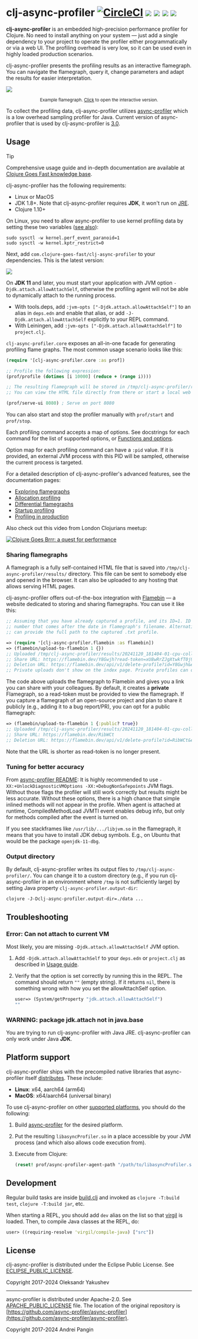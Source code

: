 # clj-async-profiler [![CircleCI](https://img.shields.io/circleci/build/github/clojure-goes-fast/clj-async-profiler/master.svg)](https://dl.circleci.com/status-badge/redirect/gh/clojure-goes-fast/clj-async-profiler/tree/master) ![](https://img.shields.io/badge/deps-none-teal) [![](https://img.shields.io/clojars/dt/com.clojure-goes-fast/clj-async-profiler?color=teal)](https://clojars.org/com.clojure-goes-fast/clj-async-profiler) ![](https://img.shields.io/github/commit-activity/y/clojure-goes-fast/clj-async-profiler?label=commits&color=blue) [![](https://img.shields.io/badge/-changelog-blue.svg)](CHANGELOG.md)

**clj-async-profiler** is an embedded high-precision performance profiler for
Clojure. No need to install anything on your system — just add a single
dependency to your project to operate the profiler either programmatically or
via a web UI. The profiling overhead is very low, so it can be used even in
highly loaded production scenarios.

clj-async-profiler presents the profiling results as an interactive flamegraph.
You can navigate the flamegraph, query it, change parameters and adapt the
results for easier interpretation.

![](docs/flamegraph-screenshot.png)

<p align = "center"><sup>
Example flamegraph. <a href="https://htmlpreview.github.io/?https://github.com/clojure-goes-fast/clj-async-profiler/blob/master/docs/flamegraph-example.html">Click</a> to open the interactive version.
</sup></p>

To collect the profiling data, clj-async-profiler utilizes
[async-profiler](https://github.com/async-profiler/async-profiler) which is
a low overhead sampling profiler for Java. Current version of async-profiler
that is used by clj-async-profiler is
[3.0](https://github.com/async-profiler/async-profiler/releases/tag/v3.0).

## Usage

> [!TIP]
> Comprehensive usage guide and in-depth documentation are available at [Clojure
Goes Fast knowledge
base](http://clojure-goes-fast.com/kb/profiling/clj-async-profiler/).

clj-async-profiler has the following requirements:

- Linux or MacOS
- JDK 1.8+. Note that clj-async-profiler requires **JDK**, it won't run on
  [JRE](https://www.digitalocean.com/community/tutorials/difference-jdk-vs-jre-vs-jvm).
- Clojure 1.10+

On Linux, you need to allow async-profiler to use kernel profiling data by
setting these two variables ([see
also](https://github.com/async-profiler/async-profiler#basic-usage)):

```
sudo sysctl -w kernel.perf_event_paranoid=1
sudo sysctl -w kernel.kptr_restrict=0
```

Next, add `com.clojure-goes-fast/clj-async-profiler` to your dependencies. This
is the latest version:

[![](https://clojars.org/com.clojure-goes-fast/clj-async-profiler/latest-version.svg)](https://clojars.org/com.clojure-goes-fast/clj-async-profiler)

On **JDK 11** and later, you must start your application with JVM option
`-Djdk.attach.allowAttachSelf`, otherwise the profiling agent will not be able
to dynamically attach to the running process.

- With tools.deps, add `:jvm-opts ["-Djdk.attach.allowAttachSelf"]` to an alias
in `deps.edn` and enable that alias, or add `-J-Djdk.attach.allowAttachSelf`
explicitly to your REPL command.
- With Leiningen, add `:jvm-opts ["-Djdk.attach.allowAttachSelf"]` to `project.clj`.

`clj-async-profiler.core` exposes an all-in-one facade for generating profiling
flame graphs. The most common usage scenario looks like this:

```clojure
(require '[clj-async-profiler.core :as prof])

;; Profile the following expression:
(prof/profile (dotimes [i 10000] (reduce + (range i))))

;; The resulting flamegraph will be stored in /tmp/clj-async-profiler/results/
;; You can view the HTML file directly from there or start a local web UI:

(prof/serve-ui 8080) ; Serve on port 8080
```

You can also start and stop the profiler manually with `prof/start` and
`prof/stop`.

Each profiling command accepts a map of options. See docstrings for each command
for the list of supported options, or [Functions and
options](http://clojure-goes-fast.com/kb/profiling/clj-async-profiler/basic-usage/#functions-and-options).

Option map for each profiling command can have a `:pid` value. If it is
provided, an external JVM process with this PID will be sampled, otherwise the
current process is targeted.

For a detailed description of clj-async-profiler's advanced features, see the
documentation pages:

- [Exploring flamegraphs](https://clojure-goes-fast.com/kb/profiling/clj-async-profiler/exploring-flamegraphs/)
- [Allocation profiling](http://clojure-goes-fast.com/kb/profiling/clj-async-profiler/allocation-profiling/)
- [Differential flamegraphs](http://clojure-goes-fast.com/kb/profiling/clj-async-profiler/diffgraphs/)
- [Startup profiling](http://clojure-goes-fast.com/kb/profiling/clj-async-profiler/startup/)
- [Profiling in production](http://clojure-goes-fast.com/kb/profiling/clj-async-profiler/production/)

Also check out this video from London Clojurians meetup:

[![Clojure Goes Brrr: a quest for performance](http://img.youtube.com/vi/s3mjVAMNVrA/0.jpg)](http://www.youtube.com/watch?v=s3mjVAMNVrA "Clojure Goes Brrr: a quest for performance")

### Sharing flamegraphs

A flamegraph is a fully self-contained HTML file that is saved into
`/tmp/clj-async-profiler/results/` directory. This file can be sent to somebody
else and opened in the browser. It can also be uploaded to any hosting that
allows serving HTML pages.

clj-async-profiler offers out-of-the-box integration with
[Flamebin](https://flamebin.dev/) — a website dedicated to storing and sharing
flamegraphs. You can use it like this:

```clj
;; Assuming that you have already captured a profile, and its ID=1. ID is the
;; number that comes after the date in flamegraph's filename. Alternatively, you
;; can provide the full path to the captured .txt profile.

=> (require '[clj-async-profiler.flamebin :as flamebin])
=> (flamebin/upload-to-flamebin 1 {})
;; Uploaded /tmp/clj-async-profiler/results/20241120_181404-01-cpu-collapsed.txt to Flamebin.
;; Share URL: https://flamebin.dev/Y8Gwjh?read-token=xU8wRrZJgXtwkfT0j9
;; Deletion URL: https://flamebin.dev/api/v1/delete-profile?id=Y8Gwjh&edit-token=...
;; Private uploads don't show on the index page. Private profiles can only be decrypted by providing read-token. The server doesn't store read-token for private uploads.
```

The code above uploads the flamegraph to Flamebin and gives you a link you can
share with your colleagues. By default, it creates a **private** Flamegraph, so
a read-token must be provided to view the flamegraph. If you capture a
flamegraph of an open-source project and plan to share it publicly (e.g.,
adding it to a bug report/PR), you can opt for a public flamegraph:

```clj
=> (flamebin/upload-to-flamebin 1 {:public? true})
;; Uploaded /tmp/clj-async-profiler/results/20241120_181404-01-cpu-collapsed.txt to Flamebin.
;; Share URL: https://flamebin.dev/RibWCt
;; Deletion URL: https://flamebin.dev/api/v1/delete-profile?id=RibWCt&edit-token=...
```

Note that the URL is shorter as read-token is no longer present.

### Tuning for better accuracy

From [async-profiler
README](https://github.com/async-profiler/async-profiler#restrictionslimitations):
It is highly recommended to use `-XX:+UnlockDiagnosticVMOptions
-XX:+DebugNonSafepoints` JVM flags. Without those flags the profiler will still
work correctly but results might be less accurate. Without these options, there
is a high chance that simple inlined methods will not appear in the profile.
When agent is attached at runtime, CompiledMethodLoad JVMTI event enables debug
info, but only for methods compiled after the event is turned on.

If you see stackframes like `/usr/lib/.../libjvm.so` in the flamegraph, it means
that you have to install JDK debug symbols. E.g., on Ubuntu that would be the
package `openjdk-11-dbg`.

### Output directory

By default, clj-async-profiler writes its output files to
`/tmp/clj-async-profiler/`. You can change it to a custom directory (e.g., if
you run clj-async-profiler in an environment where `/tmp` is not sufficiently
large) by setting Java property `clj-async-profiler.output-dir`:

`clojure -J-Dclj-async-profiler.output-dir=./data ...`

## Troubleshooting

### Error: Can not attach to current VM

Most likely, you are missing `-Djdk.attach.allowAttachSelf` JVM option.

1. Add `-Djdk.attach.allowAttachSelf` to your `deps.edn` or `project.clj` as
   described in [Usage
   guide](https://github.com/clojure-goes-fast/clj-async-profiler?tab=readme-ov-file#usage).
2. Verify that the option is set correctly by running this in the REPL. The
   command should return `""` (empty string). If it returns `nil`, there is
   something wrong with how you set the allowAttachSelf option.

    ```clj
    user=> (System/getProperty "jdk.attach.allowAttachSelf")
    ""
    ```

### WARNING: package jdk.attach not in java.base

You are trying to run clj-async-profiler with Java JRE. clj-async-profiler can
only work under Java **JDK**.

## Platform support

clj-async-profiler ships with the precompiled native libraries that
async-profiler itself
[distributes](https://github.com/async-profiler/async-profiler#download).
These include:

- **Linux**: x64, aarch64 (arm64)
- **MacOS**: x64/aarch64 (universal binary)

To use clj-async-profiler on other [supported
platforms](https://github.com/async-profiler/async-profiler#supported-platforms),
you should do the following:

1. Build
   [async-profiler](https://github.com/async-profiler/async-profiler#building)
   for the desired platform.
2. Put the resulting `libasyncProfiler.so` in a place accessible by your JVM
   process (and which also allows code execution from).
3. Execute from Clojure:

   ```clj
   (reset! prof/async-profiler-agent-path "/path/to/libasyncProfiler.so")
   ```

## Development

Regular build tasks are inside [build.clj](build.clj) and invoked as `clojure
-T:build test`, `clojure -T:build jar`, etc.

When starting a REPL, you should add `dev` alias on the list so that
[virgil](https://github.com/clj-commons/virgil) is loaded. Then, to compile Java
classes at the REPL, do:

```clojure
user> ((requiring-resolve 'virgil/compile-java) ["src"])
```

## License

clj-async-profiler is distributed under the Eclipse Public License. See
[ECLIPSE_PUBLIC_LICENSE](docs/ECLIPSE_PUBLIC_LICENSE).

Copyright 2017-2024 Oleksandr Yakushev

---

async-profiler is distributed under Apache-2.0. See
[APACHE_PUBLIC_LICENSE](docs/APACHE_PUBLIC_LICENSE) file. The location of the
original repository is
[https://github.com/async-profiler/async-profiler](https://github.com/async-profiler/async-profiler).

Copyright 2017-2024 Andrei Pangin

